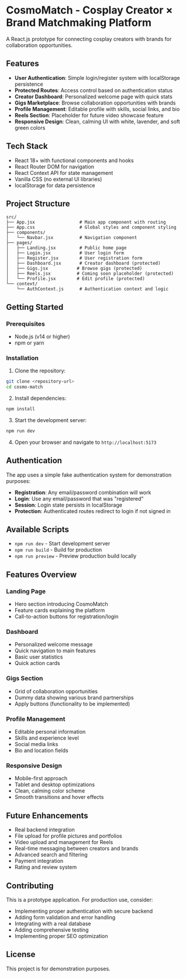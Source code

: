 
# CosmoMatch - Cosplay Creator × Brand Matchmaking Platform

A React.js prototype for connecting cosplay creators with brands for collaboration opportunities.

## Features

- **User Authentication**: Simple login/register system with localStorage persistence
- **Protected Routes**: Access control based on authentication status  
- **Creator Dashboard**: Personalized welcome page with quick stats
- **Gigs Marketplace**: Browse collaboration opportunities with brands
- **Profile Management**: Editable profile with skills, social links, and bio
- **Reels Section**: Placeholder for future video showcase feature
- **Responsive Design**: Clean, calming UI with white, lavender, and soft green colors

## Tech Stack

- React 18+ with functional components and hooks
- React Router DOM for navigation
- React Context API for state management
- Vanilla CSS (no external UI libraries)
- localStorage for data persistence

## Project Structure

```
src/
├── App.jsx                 # Main app component with routing
├── App.css                 # Global styles and component styling
├── components/
│   └── Navbar.jsx          # Navigation component
├── pages/
│   ├── Landing.jsx         # Public home page
│   ├── Login.jsx           # User login form
│   ├── Register.jsx        # User registration form
│   ├── Dashboard.jsx       # Creator dashboard (protected)
│   ├── Gigs.jsx           # Browse gigs (protected)
│   ├── Reels.jsx          # Coming soon placeholder (protected)
│   └── Profile.jsx        # Edit profile (protected)
└── context/
    └── AuthContext.js      # Authentication context and logic
```

## Getting Started

### Prerequisites
- Node.js (v14 or higher)
- npm or yarn

### Installation

1. Clone the repository:
```bash
git clone <repository-url>
cd cosmo-match
```

2. Install dependencies:
```bash
npm install
```

3. Start the development server:
```bash
npm run dev
```

4. Open your browser and navigate to `http://localhost:5173`

## Authentication

The app uses a simple fake authentication system for demonstration purposes:

- **Registration**: Any email/password combination will work
- **Login**: Use any email/password that was "registered"
- **Session**: Login state persists in localStorage
- **Protection**: Authenticated routes redirect to login if not signed in

## Available Scripts

- `npm run dev` - Start development server
- `npm run build` - Build for production
- `npm run preview` - Preview production build locally

## Features Overview

### Landing Page
- Hero section introducing CosmoMatch
- Feature cards explaining the platform
- Call-to-action buttons for registration/login

### Dashboard
- Personalized welcome message
- Quick navigation to main features
- Basic user statistics
- Quick action cards

### Gigs Section
- Grid of collaboration opportunities
- Dummy data showing various brand partnerships
- Apply buttons (functionality to be implemented)

### Profile Management
- Editable personal information
- Skills and experience level
- Social media links
- Bio and location fields

### Responsive Design
- Mobile-first approach
- Tablet and desktop optimizations
- Clean, calming color scheme
- Smooth transitions and hover effects

## Future Enhancements

- Real backend integration
- File upload for profile pictures and portfolios
- Video upload and management for Reels
- Real-time messaging between creators and brands
- Advanced search and filtering
- Payment integration
- Rating and review system

## Contributing

This is a prototype application. For production use, consider:
- Implementing proper authentication with secure backend
- Adding form validation and error handling
- Integrating with a real database
- Adding comprehensive testing
- Implementing proper SEO optimization

## License

This project is for demonstration purposes.
